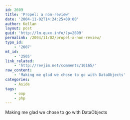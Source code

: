```yaml
---
id: 2609
title: 'Propel: a non-review'
date: '2004-11-02T14:24:25+00:00'
author: Kellan
layout: post
guid: 'http://lm.quxx.info/?p=2609'
permalink: /2004/11/02/propel-a-non-review/
typo_id:
    - '2607'
mt_id:
    - '2505'
link_related:
    - 'http://revjim.net/comments/10165/'
raw_content:
    - 'Making me glad we chose to go with DataObjects'
categories:
    - Aside
tags:
    - oop
    - php
---
```


Making me glad we chose to go with DataObjects